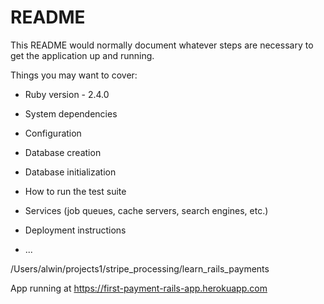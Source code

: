 # README

This README would normally document whatever steps are necessary to get the
application up and running.

Things you may want to cover:

* Ruby version - 2.4.0

* System dependencies

* Configuration

* Database creation

* Database initialization

* How to run the test suite

* Services (job queues, cache servers, search engines, etc.)

* Deployment instructions

* ...

/Users/alwin/projects1/stripe_processing/learn_rails_payments

App running at https://first-payment-rails-app.herokuapp.com
